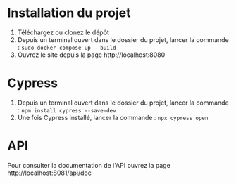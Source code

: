 # Installation du projet
1. Téléchargez ou clonez le dépôt
2. Depuis un terminal ouvert dans le dossier du projet, lancer la commande : `sudo docker-compose up --build`
3. Ouvrez le site depuis la page http://localhost:8080 

# Cypress
1. Depuis un terminal ouvert dans le dossier du projet, lancer la commande : `npm install cypress --save-dev `
2. Une fois Cypress installé, lancer la commande : `npx cypress open`

# API
Pour consulter la documentation de l'API ouvrez la page http://localhost:8081/api/doc